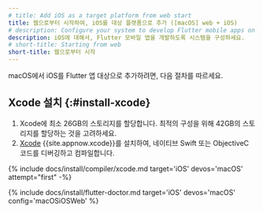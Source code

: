 ```yaml
---
# title: Add iOS as a target platform from web start
title: 웹으로부터 시작하여, iOS를 대상 플랫폼으로 추가 ([macOS] web + iOS)
# description: Configure your system to develop Flutter mobile apps on iOS.
description: iOS에 대해서, Flutter 모바일 앱을 개발하도록 시스템을 구성하세요.
# short-title: Starting from web
short-title: 웹으로부터 시작
---
```


macOS에서 iOS를 Flutter 앱 대상으로 추가하려면, 다음 절차를 따르세요.

## Xcode 설치 {:#install-xcode}

1. Xcode에 최소 26GB의 스토리지를 할당합니다.
   최적의 구성을 위해 42GB의 스토리지를 할당하는 것을 고려하세요.
1. [Xcode][] {{site.appnow.xcode}}를 설치하여, 
   네이티브 Swift 또는 ObjectiveC 코드를 디버깅하고 컴파일합니다.

{% include docs/install/compiler/xcode.md target='iOS' devos='macOS' attempt="first" -%}

{% include docs/install/flutter-doctor.md target='iOS' devos='macOS' config='macOSiOSWeb' %}

[Xcode]: {{site.apple-dev}}/xcode/
